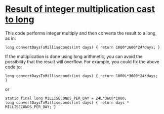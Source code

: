 # [Result of integer multiplication cast to long](https://spotbugs.readthedocs.io/en/latest/bugDescriptions.html#ICAST_INTEGER_MULTIPLY_CAST_TO_LONG)

This code performs integer multiply and then converts the result to a long,
as in:

    long convertDaysToMilliseconds(int days) { return 1000*3600*24*days; }

If the multiplication is done using long arithmetic, you can avoid
the possibility that the result will overflow. For example, you
could fix the above code to:

    long convertDaysToMilliseconds(int days) { return 1000L*3600*24*days; }

or

    static final long MILLISECONDS_PER_DAY = 24L*3600*1000;
    long convertDaysToMilliseconds(int days) { return days * MILLISECONDS_PER_DAY; }